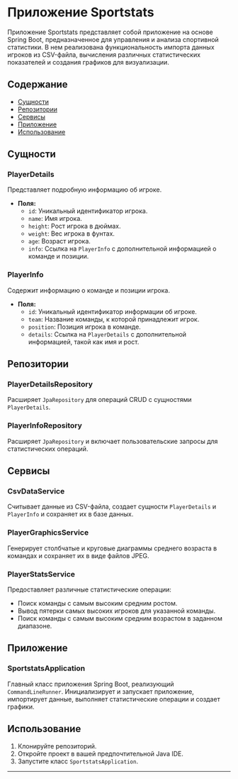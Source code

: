 # Приложение Sportstats

Приложение Sportstats представляет собой приложение на основе Spring Boot, предназначенное для управления и анализа спортивной статистики. В нем реализована функциональность импорта данных игроков из CSV-файла, вычисления различных статистических показателей и создания графиков для визуализации.

## Содержание

- [Сущности](#сущности)
- [Репозитории](#репозитории)
- [Сервисы](#сервисы)
- [Приложение](#приложение)
- [Использование](#использование)

## Сущности

### PlayerDetails

Представляет подробную информацию об игроке.

- **Поля:**
    - `id`: Уникальный идентификатор игрока.
    - `name`: Имя игрока.
    - `height`: Рост игрока в дюймах.
    - `weight`: Вес игрока в фунтах.
    - `age`: Возраст игрока.
    - `info`: Ссылка на `PlayerInfo` с дополнительной информацией о команде и позиции.

### PlayerInfo

Содержит информацию о команде и позиции игрока.

- **Поля:**
    - `id`: Уникальный идентификатор информации об игроке.
    - `team`: Название команды, к которой принадлежит игрок.
    - `position`: Позиция игрока в команде.
    - `details`: Ссылка на `PlayerDetails` с дополнительной информацией, такой как имя и рост.

## Репозитории

### PlayerDetailsRepository

Расширяет `JpaRepository` для операций CRUD с сущностями `PlayerDetails`.

### PlayerInfoRepository

Расширяет `JpaRepository` и включает пользовательские запросы для статистических операций.

## Сервисы

### CsvDataService

Считывает данные из CSV-файла, создает сущности `PlayerDetails` и `PlayerInfo` и сохраняет их в базе данных.

### PlayerGraphicsService

Генерирует столбчатые и круговые диаграммы среднего возраста в командах и сохраняет их в виде файлов JPEG.

### PlayerStatsService

Предоставляет различные статистические операции:

- Поиск команды с самым высоким средним ростом.
- Вывод пятерки самых высоких игроков для указанной команды.
- Поиск команды с самым высоким средним возрастом в заданном диапазоне.

## Приложение

### SportstatsApplication

Главный класс приложения Spring Boot, реализующий `CommandLineRunner`. Инициализирует и запускает приложение, импортирует данные, выполняет статистические операции и создает графики.

## Использование

1. Клонируйте репозиторий.
2. Откройте проект в вашей предпочтительной Java IDE.
3. Запустите класс `SportstatsApplication`.


---
